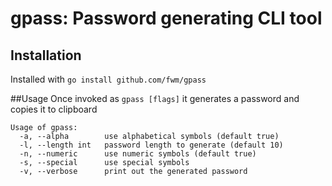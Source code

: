 # gpass: Password generating CLI tool

## Installation
Installed with `go install github.com/fwm/gpass`

##Usage
Once invoked as `gpass [flags]` it generates a password and copies it to clipboard

```
Usage of gpass:
  -a, --alpha        use alphabetical symbols (default true)
  -l, --length int   password length to generate (default 10)
  -n, --numeric      use numeric symbols (default true)
  -s, --special      use special symbols
  -v, --verbose      print out the generated password
```
